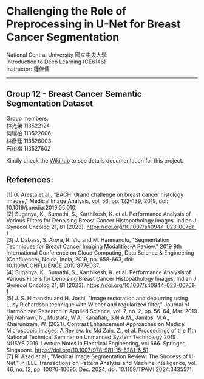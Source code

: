 # Challenging the Role of Preprocessing in U-Net for Breast Cancer Segmentation​


National Central University 國立中央大學  
Introduction to Deep Learning (CE6146)  
Instructor: 鍾佳儒  

---

## Group 12 - Breast Cancer Semantic Segmentation Dataset​
Group members:  
林光榮 113522124​  
何瑞柏 113522606  
林彥廷 113526003​  
石柏楷 113527602​

Kindly check the [Wiki tab](https://github.com/dewa-ai/1131-group12-finalproject-deeplearning/wiki) to see details documentation for this project.


## References:  

[1] G. Aresta et al., "BACH: Grand challenge on breast cancer histology images," Medical Image Analysis, vol. 56, pp. 122–139, 2019, doi: 10.1016/j.media.2019.05.010.​  
[2] Suganya, K., Sumathi, S., Karthikesh, K. et al. Performance Analysis of Various Filters for Denoising Breast Cancer Histopathology Images. Indian J Gynecol Oncolog 21, 81 (2023). https://doi.org/10.1007/s40944-023-00761-1​  
[3] J. Dabass, S. Arora, R. Vig and M. Hanmandlu, "Segmentation Techniques for Breast Cancer Imaging Modalities-A Review," 2019 9th International Conference on Cloud Computing, Data Science & Engineering (Confluence), Noida, India, 2019, pp. 658-663, doi: 10.1109/CONFLUENCE.2019.8776937.​  
[4] Suganya, K., Sumathi, S., Karthikesh, K. et al. Performance Analysis of Various Filters for Denoising Breast Cancer Histopathology Images. Indian J Gynecol Oncolog 21, 81 (2023). https://doi.org/10.1007/s40944-023-00761-1​  
[5] J. S. Himanshu and H. Joshi, "Image restoration and deblurring using Lucy Richardson technique with Wiener and regularized filter," Journal of Harmonized Research in Applied Science, vol. 7, no. 2, pp. 56–64, Mar. 2019​  
[6] Nahrawi, N., Mustafa, W.A., Kanafiah, S.N.A.M., Jamlos, M.A., Khairunizam, W. (2021). Contrast Enhancement Approaches on Medical Microscopic Images: A Review. In: Md Zain, Z., et al. Proceedings of the 11th National Technical Seminar on Unmanned System Technology 2019 . NUSYS 2019. Lecture Notes in Electrical Engineering, vol 666. Springer, Singapore. https://doi.org/10.1007/978-981-15-5281-6_51​  
[7] R. Azad et al., "Medical Image Segmentation Review: The Success of U-Net," in IEEE Transactions on Pattern Analysis and Machine Intelligence, vol. 46, no. 12, pp. 10076-10095, Dec. 2024, doi: 10.1109/TPAMI.2024.3435571.​
